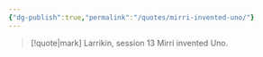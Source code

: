 ```yaml
---
{"dg-publish":true,"permalink":"/quotes/mirri-invented-uno/"}
---
```




> [!quote|mark] Larrikin, session 13
> Mirri invented Uno.


